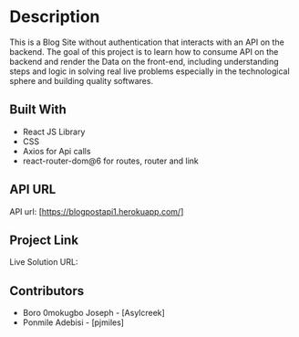 # Description
This is a Blog Site without authentication that interacts with an API on the backend. The goal of this project is to learn how to consume API on the backend and render the Data on the front-end, including understanding steps and logic in solving real live problems especially in the technological sphere and building quality softwares.

## Built With

* React JS Library
* CSS
* Axios for Api calls
* react-router-dom@6 for routes, router and link

## API URL
API url: [https://blogpostapi1.herokuapp.com/]

## Project Link
Live Solution URL: 

## Contributors
* Boro 0mokugbo Joseph - [Asylcreek]
* Ponmile Adebisi - [pjmiles]
